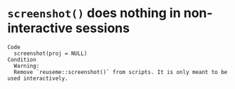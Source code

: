 # `screenshot()` does nothing in non-interactive sessions

    Code
      screenshot(proj = NULL)
    Condition
      Warning:
      Remove `reuseme::screenshot()` from scripts. It is only meant to be used interactively.

